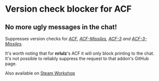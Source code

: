 # Version check blocker for ACF
## No more ugly messages in the chat!

Suppresses version checks for *[ACF](https://github.com/nrlulz/ACF), [ACF-Missiles](https://github.com/Bubbus/ACF-Missiles), [ACF-3](https://github.com/Stooberton/ACF-3) and [ACF-3-Missiles](https://github.com/TwistedTail/ACF-3-Missiles)*.

It's worth noting that for **nrlulz**'s ACF it will only block printing to the chat.  
It's not possible to reliably suppress the request to that addon's GitHub page.

Also available on [Steam Workshop](https://steamcommunity.com/sharedfiles/filedetails/?id=1981415127)

